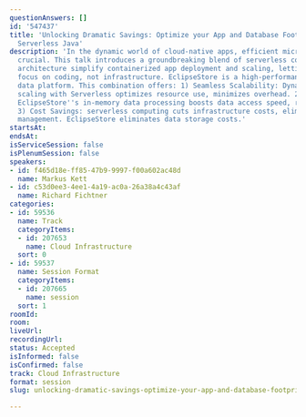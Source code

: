 ```yaml
---
questionAnswers: []
id: '547437'
title: 'Unlocking Dramatic Savings: Optimize your App and Database Footprint with
  Serverless Java'
description: 'In the dynamic world of cloud-native apps, efficient microservices are
  crucial. This talk introduces a groundbreaking blend of serverless computing. Serverless
  architecture simplify containerized app deployment and scaling, letting developers
  focus on coding, not infrastructure. EclipseStore is a high-performance, in-memory
  data platform. This combination offers: 1) Seamless Scalability: Dynamic microservice
  scaling with Serverless optimizes resource use, minimizes overhead. 2) Data Efficiency:
  EclipseStore''s in-memory data processing boosts data access speed, reduces latency.
  3) Cost Savings: serverless computing cuts infrastructure costs, eliminates server
  management. EclipseStore eliminates data storage costs.'
startsAt: 
endsAt: 
isServiceSession: false
isPlenumSession: false
speakers:
- id: f465d18e-ff85-47b9-9997-f00a602ac48d
  name: Markus Kett
- id: c53d0ee3-4ee1-4a19-ac0a-26a38a4c43af
  name: Richard Fichtner
categories:
- id: 59536
  name: Track
  categoryItems:
  - id: 207653
    name: Cloud Infrastructure
  sort: 0
- id: 59537
  name: Session Format
  categoryItems:
  - id: 207665
    name: session
  sort: 1
roomId: 
room: 
liveUrl: 
recordingUrl: 
status: Accepted
isInformed: false
isConfirmed: false
track: Cloud Infrastructure
format: session
slug: unlocking-dramatic-savings-optimize-your-app-and-database-footprint-with-serverless-java

---
```


